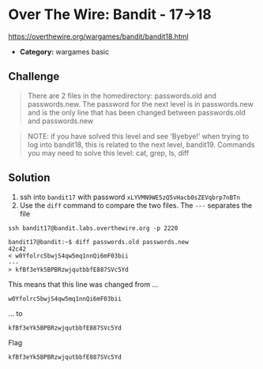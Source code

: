 # Over The Wire: Bandit - 17->18

https://overthewire.org/wargames/bandit/bandit18.html

- **Category:** wargames basic

## Challenge

> There are 2 files in the homedirectory: passwords.old and passwords.new. The password for the next level is in passwords.new and is the only line that has been changed between passwords.old and passwords.new

> NOTE: if you have solved this level and see ‘Byebye!’ when trying to log into bandit18, this is related to the next level, bandit19.
Commands you may need to solve this level: cat, grep, ls, diff


## Solution

1. ssh into `bandit17` with password `xLYVMN9WE5zQ5vHacb0sZEVqbrp7nBTn`
2. Use the `diff` command to compare the two files. The `---` separates the file

```
ssh bandit17@bandit.labs.overthewire.org -p 2220

bandit17@bandit:~$ diff passwords.old passwords.new
42c42
< w0Yfolrc5bwjS4qw5mq1nnQi6mF03bii
---
> kfBf3eYk5BPBRzwjqutbbfE887SVc5Yd
```

This means that this line was changed from ...
```
w0Yfolrc5bwjS4qw5mq1nnQi6mF03bii
```

... to
```
kfBf3eYk5BPBRzwjqutbbfE887SVc5Yd
```

Flag
```
kfBf3eYk5BPBRzwjqutbbfE887SVc5Yd
```
